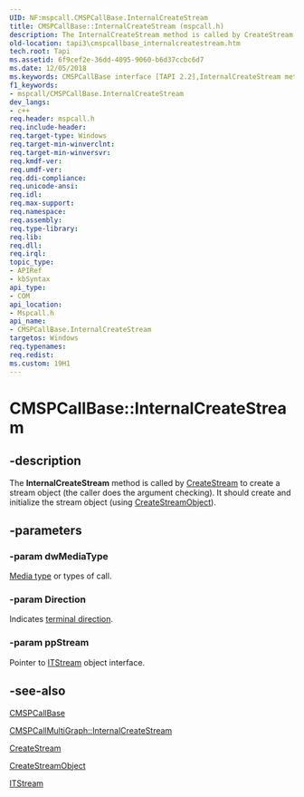 ```yaml
---
UID: NF:mspcall.CMSPCallBase.InternalCreateStream
title: CMSPCallBase::InternalCreateStream (mspcall.h)
description: The InternalCreateStream method is called by CreateStream to create a stream object (the caller does the argument checking). It should create and initialize the stream object (using CreateStreamObject).
old-location: tapi3\cmspcallbase_internalcreatestream.htm
tech.root: Tapi
ms.assetid: 6f9cef2e-36dd-4095-9060-b6d37ccbc6d7
ms.date: 12/05/2018
ms.keywords: CMSPCallBase interface [TAPI 2.2],InternalCreateStream method, CMSPCallBase.InternalCreateStream, CMSPCallBase::InternalCreateStream, InternalCreateStream, InternalCreateStream method [TAPI 2.2], InternalCreateStream method [TAPI 2.2],CMSPCallBase interface, _tapi3_cmspcallbase_internalcreatestream, mspcall/CMSPCallBase::InternalCreateStream, tapi3.cmspcallbase_internalcreatestream
f1_keywords:
- mspcall/CMSPCallBase.InternalCreateStream
dev_langs:
- c++
req.header: mspcall.h
req.include-header: 
req.target-type: Windows
req.target-min-winverclnt: 
req.target-min-winversvr: 
req.kmdf-ver: 
req.umdf-ver: 
req.ddi-compliance: 
req.unicode-ansi: 
req.idl: 
req.max-support: 
req.namespace: 
req.assembly: 
req.type-library: 
req.lib: 
req.dll: 
req.irql: 
topic_type:
- APIRef
- kbSyntax
api_type:
- COM
api_location:
- Mspcall.h
api_name:
- CMSPCallBase.InternalCreateStream
targetos: Windows
req.typenames: 
req.redist: 
ms.custom: 19H1
---
```


# CMSPCallBase::InternalCreateStream


## -description


The 
<b>InternalCreateStream</b> method is called by 
<a href="https://docs.microsoft.com/windows/desktop/api/tapi3if/nf-tapi3if-itstreamcontrol-createstream">CreateStream</a> to create a stream object (the caller does the argument checking). It should create and initialize the stream object (using 
<a href="https://docs.microsoft.com/windows/desktop/api/mspcall/nf-mspcall-cmspcallbase-createstreamobject">CreateStreamObject</a>).


## -parameters




### -param dwMediaType


<a href="https://docs.microsoft.com/windows/desktop/Tapi/tapimediatype--constants">Media type</a> or types of call.


### -param Direction

Indicates 
<a href="https://docs.microsoft.com/windows/desktop/api/tapi3if/ne-tapi3if-terminal_direction">terminal direction</a>.


### -param ppStream

Pointer to 
<a href="https://docs.microsoft.com/windows/desktop/api/tapi3if/nn-tapi3if-itstream">ITStream</a> object interface.


## -see-also




<a href="https://docs.microsoft.com/windows/desktop/api/mspcall/nl-mspcall-cmspcallbase">CMSPCallBase</a>



<a href="https://docs.microsoft.com/windows/desktop/api/mspcall/nf-mspcall-cmspcallmultigraph-internalcreatestream">CMSPCallMultiGraph::InternalCreateStream</a>



<a href="https://docs.microsoft.com/windows/desktop/api/tapi3if/nf-tapi3if-itstreamcontrol-createstream">CreateStream</a>



<a href="https://docs.microsoft.com/windows/desktop/api/mspcall/nf-mspcall-cmspcallbase-createstreamobject">CreateStreamObject</a>



<a href="https://docs.microsoft.com/windows/desktop/api/tapi3if/nn-tapi3if-itstream">ITStream</a>
 

 


